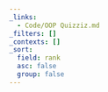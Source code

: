 ```yaml
---
_links:
  - Code/OOP Quizziz.md
_filters: []
_contexts: []
_sort:
  field: rank
  asc: false
  group: false
---
```

